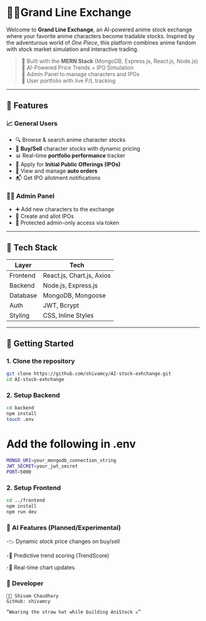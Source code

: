 # 🏴‍☠️Grand Line Exchange

Welcome to **Grand Line Exchange**, an AI-powered anime stock exchange where your favorite anime characters become tradable stocks. Inspired by the adventurous world of *One Piece*, this platform combines anime fandom with stock market simulation and interactive trading.

> 🚀 Built with the **MERN Stack** (MongoDB, Express.js, React.js, Node.js)  
> 🎯 AI-Powered Price Trends + IPO Simulation  
> 🔐 Admin Panel to manage characters and IPOs  
> 💼 User portfolio with live P/L tracking

---

## 🌟 Features

### 📈 General Users
- 🔍 Browse & search anime character stocks
- 🛒 **Buy/Sell** character stocks with dynamic pricing
- 📊 Real-time **portfolio performance** tracker
- 📜 Apply for **Initial Public Offerings (IPOs)**
- 🧾 View and manage **auto orders**
- 📬 Get IPO allotment notifications

### 🧑‍💻 Admin Panel
- ➕ Add new characters to the exchange
- 🧨 Create and allot IPOs
- 👑 Protected admin-only access via token

---

## 🔧 Tech Stack

| Layer     | Tech                           |
|-----------|--------------------------------|
| Frontend  | React.js, Chart.js, Axios      |
| Backend   | Node.js, Express.js            |
| Database  | MongoDB, Mongoose              |
| Auth      | JWT, Bcrypt                    |
| Styling   | CSS, Inline Styles             |

---

## 🚀 Getting Started

### 1. Clone the repository
```bash
git clone https://github.com/shivamcy/AI-stock-exhchange.git
cd AI-stock-exhchange
```
### 2. Setup Backend
```bash
cd backend
npm install
touch .env
```
# Add the following in .env
```bash
MONGO_URI=your_mongodb_connection_string
JWT_SECRET=your_jwt_secret
PORT=5000
```
### 2. Setup Frontend
```bash
cd ../frontend
npm install
npm run dev
```
### 🧠 AI Features (Planned/Experimental)
   -📉 Dynamic stock price changes on buy/sell

   -🔮 Predictive trend scoring (TrendScore)

   -🤖 Real-time chart updates

### 🙌 Developer
    👨‍💻 Shivam Chaudhary
    GitHub: shivamcy

    “Wearing the straw hat while building AniStock ☠️”